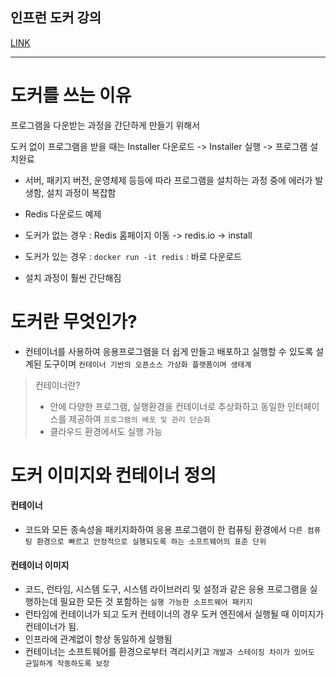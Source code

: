 ## 인프런 도커 강의
[LINK](https://www.inflearn.com/course/%EB%94%B0%EB%9D%BC%ED%95%98%EB%A9%B0-%EB%B0%B0%EC%9A%B0%EB%8A%94-%EB%8F%84%EC%BB%A4-ci)

---
# 도커를 쓰는 이유
프로그램을 다운받는 과정을 간단하게 만들기 위해서

도커 없이 프로그램을 받을 때는
Installer 다운로드 -> Installer 실행 -> 프로그램 설치완료
- 서버, 패키지 버전, 운영체제 등등에 따라 프로그램을 설치하는 과정 중에 에러가 발생함, 설치 과정이 복잡함

- Redis 다운로드 예제
- 도커가 없는 경우 :  Redis 홈페이지 이동 -> redis.io -> install
- 도커가 있는 경우 : `docker run -it redis` : 바로 다운로드
- 설치 과정이 훨씬 간단해짐

# 도커란 무엇인가?
- 컨테이너를 사용하여 응용프로그램을 더 쉽게 만들고 배포하고 실행할 수 있도록 설계된 도구이며 `컨테이너 기반의 오픈소스 가상화 플랫폼이며 생태계`

> 컨테이너란?
> - 안에 다양한 프로그램, 실행환경을 컨테이너로 추상화하고 동일한 인터페이스를 제공하여 `프로그램의 배포 및 관리 단순화`
> - 클라우드 환경에서도 실행 가능


# 도커 이미지와 컨테이너 정의
#### 컨테이너
- 코드와 모든 종속성을 패키지화하여 응용 프로그램이 한 컴퓨팅 환경에서 `다른 컴퓨팅 환경으로 빠르고 안정적으로 실행되도록 하는 소프트웨어의 표준 단위`

#### 컨테이너 이미지
- 코드, 런타임, 시스템 도구, 시스템 라이브러리 및 설정과 같은 응용 프로그램을 실행하는데 필요한 모든 것 포함하는 `실행 가능한 소프트웨어 패키지`
- 런타임에 컨테이너가 되고 도커 컨테이너의 경우 도커 엔진에서 실행될 때 이미지가 컨테이너가 됨.
- 인프라에 관계없이 항상 동일하게 실행됨
- 컨테이너는 소프트웨어를 환경으로부터 격리시키고 `개발과 스테이징 차이가 있어도 균일하게 작동하도록 보장`

